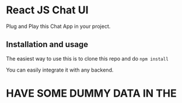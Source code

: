 # React JS Chat UI

Plug and Play this Chat App in your project.

## Installation and usage

The easiest way to use this is to clone this repo and do ``` npm install ```

You can easily integrate it with any backend.

# HAVE SOME DUMMY DATA IN THE <CODE>

